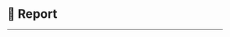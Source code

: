 # :blue_book:  <i class="fas fa-book" style="color: rgb(200,200,200);"></i> Report
---
<style>
.question {
   background-color: #e7f3fe;
padding: 10px;
    border-left:5px solid red;
    margin-bottom:10px;
}
<style>

<div class="question">

## Question 1 ❓

**Question:** Extract your info from the `/etc/passwd` file using the command `cat /etc/passwd`. What are the different fields? 
</div>

### Answer 


``` bash
cat /etc/passwd
```
**Output**
``` 
root:x:0:0:root:/root:/bin/bash
daemon:x:1:1:daemon:/usr/sbin:/usr/sbin/nologin
bin:x:2:2:bin:/bin:/usr/sbin/nologin
sys:x:3:3:sys:/dev:/usr/sbin/nologin
sync:x:4:65534:sync:/bin:/bin/sync
games:x:5:60:games:/usr/games:/usr/sbin/nologin
man:x:6:12:man:/var/cache/man:/usr/sbin/nologin
lp:x:7:7:lp:/var/spool/lpd:/usr/sbin/nologin
mail:x:8:8:mail:/var/mail:/usr/sbin/nologin
news:x:9:9:news:/var/spool/news:/usr/sbin/nologin
uucp:x:10:10:uucp:/var/spool/uucp:/usr/sbin/nologin
proxy:x:13:13:proxy:/bin:/usr/sbin/nologin
www-data:x:33:33:www-data:/var/www:/usr/sbin/nologin
backup:x:34:34:backup:/var/backups:/usr/sbin/nologin
list:x:38:38:Mailing List Manager:/var/list:/usr/sbin/nologin
irc:x:39:39:ircd:/run/ircd:/usr/sbin/nologin
gnats:x:41:41:Gnats Bug-Reporting System (admin):/var/lib/gnats:/usr/sbin/nologin
nobody:x:65534:65534:nobody:/nonexistent:/usr/sbin/nologin
systemd-network:x:100:102:systemd Network Management,,,:/run/systemd:/usr/sbin/nologin
systemd-resolve:x:101:103:systemd Resolver,,,:/run/systemd:/usr/sbin/nologin
messagebus:x:102:105::/nonexistent:/usr/sbin/nologin
systemd-timesync:x:103:106:systemd Time Synchronization,,,:/run/systemd:/usr/sbin/nologin
syslog:x:104:111::/home/syslog:/usr/sbin/nologin
_apt:x:105:65534::/nonexistent:/usr/sbin/nologin
uuidd:x:106:112::/run/uuidd:/usr/sbin/nologin
tcpdump:x:107:113::/nonexistent:/usr/sbin/nologin
taha:x:1000:1000:,10101,99999999999,999999999:/home/taha:/bin/bash
```
![alt text](image-12.png)


### Components of the "root" User Entry in the `/etc/passwd` File

| **Component**           | **Description**                                                                                  | **Icon**                      |
|-------------------------|--------------------------------------------------------------------------------------------------|-------------------------------|
| **Username**            | **taha**                                                                                         | 🧑‍💻                           |
| **Password Placeholder**| **x** (indicates that the password is stored in `/etc/shadow`)                                 | 🔒                            |
| **User ID (UID)**      | **1000** (the unique identifier for the user)                                                  | 🆔                           |
| **Group ID (GID)**     | **1000** (the primary group identifier for the user)                                           | 🏷️                            |
| **User Information**    | **(not provided in this case)**                                                                  | ℹ️                             |
| **Home Directory**      | **/home/taha** (the path to the user's home directory)                                         | 🏡                            |
| **Default Shell**       | **/bin/bash** (the default command shell for the user)                                         | 💻                            |

---


> [!NOTE]
> The password field in the `/etc/passwd` file is set to an `x`. This indicates that user passwords are stored in a separate file, known as the shadow file located at `/etc/shadow`. Only specific programs, such as the login program, have access to this file. This change was made for security reasons, as older versions of Linux stored encrypted passwords in `/etc/passwd`, making them vulnerable to attacks.
> ```bash
> ╭─ 19:51:51 |  24 Sep, Tuesday |   in  
> ╰─❯ sudo cat /etc/shadow
> [sudo] password for taha:
> root:*:19683:0:99999:7:::
> daemon:*:19683:0:99999:7:::
> bin:*:19683:0:99999:7:::
> sys:*:19683:0:99999:7:::
> sync:*:19683:0:99999:7:::
> games:*:19683:0:99999:7:::
> man:*:19683:0:99999:7:::
> lp:*:19683:0:99999:7:::
> mail:*:19683:0:99999:7:::
> news:*:19683:0:99999:7:::
> uucp:*:19683:0:99999:7:::
> proxy:*:19683:0:99999:7:::
> www-data:*:19683:0:99999:7:::
> backup:*:19683:0:99999:7:::
> list:*:19683:0:99999:7:::
> irc:*:19683:0:99999:7:::
> gnats:*:19683:0:99999:7:::
> nobody:*:19683:0:99999:7:::
> systemd-network:*:19683:0:99999:7:::
> systemd-resolve:*:19683:0:99999:7:::
> messagebus:*:19683:0:99999:7:::
> systemd-timesync:*:19683:0:99999:7:::
> syslog:*:19683:0:99999:7:::
> _apt:*:19683:0:99999:7:::
> uuidd:*:19683:0:99999:7:::
> tcpdump:*:19683:0:99999:7:::
> taha:$y$j9T$p2l.TfGpI.A2woJiQiUTv1$0.pzUvZGvwypSjtocmfRZioNpoaq4W9i0qEXYsE8b2D:19854:0:99999:7:::
> ```




### User Account Information

1. **Username**: **taha**  
2. **Password Placeholder**: **x** (indicates that the password is stored in `/etc/shadow`)  
3. **User ID (UID)**: **1000** (the unique identifier for the user)  
4. **Group ID (GID)**: **1000** (the primary group identifier for the user)  
5. **User Information**: **(not provided in this case)**  
6. **Home Directory**: **/home/taha** (the path to the user's home directory)  
7. **Default Shell**: **/bin/bash** (the default command shell for the user)  

--- 


<div class="question">

## Question 2 ❓

**Question:** What is the difference between cat and more command ? 


</div>

---
### Answer 

#### Difference Between `cat` and `more` Commands

| **Feature**            | **`cat` Command**                                   | **`more` Command**                                 |
|------------------------|-----------------------------------------------------|----------------------------------------------------|
| **Purpose**            | Used to concatenate and display the content of files. | Used to view the content of files one screen at a time. |
| **Usage**              | `cat [options] [file1] [file2] ...`               | `more [options] [file]`                            |
| **Output Method**      | Displays the entire content of a file immediately.  | Displays content page by page, allowing for easier reading of large files. |
| **Scrolling**          | Does not allow scrolling; all content is shown at once. | Allows for scrolling through content using the space bar (to move one page) or the Enter key (to move one line). |
| **Navigation**         | No built-in navigation options.                      | Supports navigation commands like `Space` (next page), `Enter` (next line), and `b` (previous page). |
| **File Types**         | Can read multiple files and concatenate them.       | Primarily used for reading text files.            |
| **Standard Use Cases** | Displaying short text files, combining files, or piping output. | Viewing long text files, such as logs or documents, interactively. |





#### Important Features of the `more` Command

##### Basic Functionality
- The `more` command allows users to view the content of text files one screen at a time, making it easier to read large files without overwhelming the terminal.

#### Some Key Commands and Their Functions

| **Command**                     | **Description**                                                            |
|---------------------------------|----------------------------------------------------------------------------|
| **`q` or `Q` or `<interrupt>`** | Exit from the `more` command, terminating the display process.            |
| **`'`**                         | Go to the place where the last search started, recovering the previous position. |
| **`=`**                         | Display the current line number you are on.                               |
| **`/<regular expression>`**     | Search for the `k`th occurrence of a regex, starting the search process. |
| **`n`**                         | Move to the next occurrence of the last searched regular expression.       |
| **`!<cmd>` or `:!<cmd>`**      | Execute `<cmd>` in a subshell, running the command in a new shell environment. |
| **`v`**                         | Start the `/usr/bin/vi` text editor at the current line, allowing editing of the file. |
| **`Ctrl-L`**                    | Redraw the screen, refreshing the display.                                 |
| **`:f`**                        | Display the current file name and line number being viewed.               |
| **`.`**                         | Repeat the previous command executed.                                      |



<div class="question">

## Question 3 ❓

**Question:** What is the difference between rm and rmdir using man? 


</div>

### Answer 
---

### Difference Between `rm` and `rmdir`

| **Feature**            | **`rm` Command**                                   | **`rmdir` Command**                             |
|------------------------|-----------------------------------------------------|-------------------------------------------------|
| **Purpose**            | Used to remove files or directories.                | Used to remove empty directories only.          |
| **Usage**              | `rm [options] [file1] [file2] ...`                 | `rmdir [options] [directory]`                   |
| **Functionality**      | Can delete files, directories, and files recursively (with the `-r` option). | Only deletes directories that are empty.        |
| **Options**            | Supports a wide range of options, such as `-r` (recursive), `-f` (force), and more. | Limited options; primarily `--ignore-fail-on-non-empty`. |
| **Confirmation**       | Prompts for confirmation if the `-i` option is used, or if trying to remove write-protected files. | Does not prompt for confirmation.                |

---

<div class="question">

## Question 4 ❓

**Question:** What is the difference between rm and rmdir using man? 
![alt text](image-1.png)
a. Remove dir11 in one step. What do you notice? And how to overcome that?
b. Then remove dir12 using rmdir –p command. State what happened to the hierarchy (Note: you are in your home dir).

</div>

### Answer 

#### Create the following hierarchy

```bash
mkdir -p dir1/dir11 dir1/dir12 mydocs/mycv
touch dir1/dir11/file1
```
![alt text](Animation-6.gif)

#### a. **Remove `dir11` in one step. What do you notice? And how to overcome that?**

- **Attempt to remove `dir11`**:  
  If you try to remove `dir11` with the command `rmdir dir1/dir11`, you will get an error:

  ```bash
  rmdir: failed to remove 'dir1/dir11': Directory not empty
  ```

  This happens because `dir11` contains `file1`, and `rmdir` only works on empty directories.
- **To overcome this issue**:  
  You need to use the recursive `rm` command to remove `dir11` and its contents (i.e., `file1`):

  ```bash
  rm -r dir1/dir11
  ```
![alt text](Animation-7.gif)

  - **Result**: `dir11` and its content (`file1`) will be removed, leaving only `dir12` under `dir1`.

#### b. **Remove `dir12` using `rmdir -p` command. State what happened to the hierarchy.**

- **Removing `dir12` with `rmdir -p`**:  
  Now, while you are in your home directory (`cd ~`), run the following command:

  ```bash
  rmdir -p dir1/dir12
  ```

  - The `-p` option with `rmdir` attempts to remove both `dir12` and its parent directory (`dir1`) if it becomes empty.
  
  **What happened**:
  - After running this command, both `dir12` and `dir1` will be removed because:
    - `dir12` is deleted first.
    - Then, since `dir1` becomes empty (because `dir11` was already deleted), `dir1` is also removed.
  

  ![alt text](Animation-8.gif)
  **Resulting Hierarchy**:  
  After the above command, your home directory will no longer contain `dir1`, and only `mydocs` and `mycv` will remain.


<div class="question">

## Question 5 ❓

**Question:** Copy the `passwd` file to your home directory making its name `mypasswd`.

</div>

### Answer 

#### **Copy the `passwd` file to your home directory**

- **Command:**  
  To copy the `passwd` file to your home directory and rename it to `mypasswd`, use the following command:

  ```bash
  cp /etc/passwd ~/mypasswd
  ```





![alt text](image-2.png)


<div class="question">

## Question 6 ❓

**Question:** Rename this new file to be `oldpasswd`.

</div>

### Answer 

#### **Rename the file `mypasswd` to `oldpasswd`**

- **Command:**  
  To rename the file `mypasswd` to `oldpasswd`, use the following command:

  ```bash
  mv ~/mypasswd ~/oldpasswd
  ```
![alt text](image-3.png)



<div class="question">

## Question 7 ❓

**Question:** The output of the command `pwd` was `/home/guest50`. Write the absolute and relative path for the file `mycv`.

</div>

### Answer 

#### a. **Absolute Path for the file `mycv`**

- **Absolute Path:**  
  The absolute path for the file `mycv`, given the current working directory is `/home/guest50`, is:

  ```bash
  /home/guest50/mydocs/mycv
  ```

#### b. **Relative Path for the file `mycv`**

- **Relative Path:**  
  The relative path for the file `mycv` from the current working directory (`/home/guest50`) is:

  ```bash
  mydocs/mycv
  ```

<div class="question">

## Question 8 ❓

**Question:** You are in `/usr/bin`, list four ways to go to your home directory.

</div>

### Answer 

#### a. **Using the `cd` command with a tilde**

- **Command:**
  ```bash
  cd ~
  ```

#### b. **Using the `cd` command with the `$HOME` environment variable**

- **Command:**
  ```bash
  cd $HOME
  ```

#### c. **Using the `cd` command with the full absolute path**

- **Command:**
  ```bash
  cd /home/your_username
  ```

#### d. **Using the `cd` command with the shorthand `cd`**

- **Command:**
  ```bash
  cd
  ```


<div class="question">

## Question 9 ❓

**Question:** Display the first 4 lines of `/etc/passwd`.

</div>

### Answer 

####  **Display the first 4 lines of the file**

- **Command:**
  ```bash
  head -n 4 /etc/passwd
  ```
![alt text](Animation-9.gif)

- **Explanation:**  
  This command uses `head` with the `-n` option to display the first 4 lines of the `/etc/passwd` file.


<div class="question">

## Question 10 ❓

**Question:** Display the last 7 lines of `/etc/passwd`.

</div>

### Answer 

#### a. **Using the `tail` command**

- **Command:**
  ```bash
  tail -n 7 /etc/passwd
  ```
This command will display the last 7 lines of the `/etc/passwd` file like `head`.
![alt text](Animation-10.gif)
<div class="question">

## Question 11 ❓

**Question:** Display the number of user accounts in the system.

</div>

### Answer 

#### a. **Using the `wc` command**

- **Command:**
  ```bash
  wc -l < /etc/passwd
  ```

- **Explanation:**  
  This command counts the number of lines in the `/etc/passwd` file, which corresponds to the number of user accounts on the system. Each line in this file represents a user account. 


<div class="question">

## Question 11 ❓

**Question:** Display the number of user accounts in the system.

</div>

### Answer 

#### a. **Using the `wc` command**

- **Command:**
  ```bash
  wc -l < /etc/passwd
  ```

- **Explanation:**  
  This command counts the number of lines in the `/etc/passwd` file, which corresponds to the number of user accounts on the system. Each line in this file represents a user account.

#### b. **Using the `cat` command**

- **Command:**
  ```bash
  cat -n /etc/passwd
  ```
- **Explanation:**  
  The `-n` option adds line numbers to the output, displaying each line of the `/etc/passwd` file with its corresponding line number. To find the total number of user accounts, you can look at the last line number in the output. Each line indicates a separate user account. 

![alt text](image-4.png)
![alt text](Animation-11.gif)


<div class="question">

## Question 12 ❓

**Question:** Display the users who are logged into the system.

</div>

### Answer 

#### a. **Using the `who` command**

- **Command:**
  ```bash
  who
  ```

- **Explanation:**  
  This command displays a list of users who are currently logged into the system, along with their terminal, login time, and other details.

#### b. **Using the `users` command**

- **Command:**
  ```bash
  users
  ```

- **Explanation:**  
  This command provides a quick list of logged-in users by showing their usernames without additional details.

#### c. **Using the `w` command**

- **Command:**
  ```bash
  w
  ```

- **Explanation:**  
  This command displays information about logged-in users and their current activity, including the username, terminal, login time, and system load.

![alt text](Animation-12.gif)

<div class="question">

## Question 13 ❓

**Question:** Display the man pages of the `passwd` command and the `passwd` file sequentially in one command.

</div>

### Answer 

#### a. **Using the `man` command with `&&`**

- **Command:**
  ```bash
  man passwd && man 5 passwd
  ```

- **Explanation:**  
  This command first displays the man page for the `passwd` command. If the first command is successful, it then displays the man page for the `passwd` file format (section 5). The `&&` operator ensures that the second command runs only if the first command completes successfully.

#### b. **Using `man` with `;` for sequential execution**

- **Command:**
```bash
  man passwd && man 5 passwd

```
![alt text](image-8.png)

![alt text](image-9.png)

- **Explanation:**  
  This command also displays the man pages sequentially, but it uses `;` to separate the commands. The second command will execute regardless of the success of the first command.

> [!NOTE]
> to know which part comand belongs to use
> ```bash
> whatis passwd
>```
>the ouput 
>```
> passwd (1ss1)   compute password hashes
>passwd (1)      change user password
>passwd (5)      the password file  
>```
> ![alt text](image-10.png)
>
> as exmple i use `passwd` 
| Section Number | Area Contents                                         |
|----------------|------------------------------------------------------|
| 1              | Executable programs or shell commands                |
| 2              | System calls                                         |
| 3              | Library calls                                        |
| 4              | Special files                                        |
| 5              | File formats and conventions                          |
| 6              | Games                                                |
| 7              | Overviews, conventions, and miscellaneous            |
| 8              | Super user and system administration commands        |
| 9              | Kernel routines                                      |




<div class="question">

## Question 14 ❓

**Question:** Display the man page of the `passwd` file.

</div>

### Answer 

#### a. **Using the `man` command**

- **Command:**
  ```bash
  
  man  passwd
  
  ```
  ![alt text](image-5.png)

- **Explanation:**  
  This command displays the man page for the `passwd` file, which is found in section 5 of the manual. This section typically contains information about file formats and conventions. 


<div class="question">

## Question 15 ❓

**Question:** Display a list of all the commands that contain the keyword `passwd` in their man page.

</div>

### Answer 

#### a. **Using the `man` command with `-k` option**

- **Command:**

```bash
sysadmin@localhost:~$ man -k passwd
chgpasswd (8)        - update group passwords in batch mode                     
chpasswd (8)         - update passwords in batch mode                           
fgetpwent_r (3)      - get passwd file entry reentrantly                        
getpwent_r (3)       - get passwd file entry reentrantly                        
gpasswd (1)          - administer /etc/group and /etc/gshadow                   
openssl-passwd (1ssl) - compute password hashes                                 
pam_localuser (8)    - require users to be listed in /etc/passwd                
passwd (1)           - change user password                                     
passwd (1ssl)        - compute password hashes                                  
passwd (5)           - the password file                                        
passwd2des (3)       - RFS password encryption                                  
update-passwd (8)    - safely update /etc/passwd, /etc/shadow and /etc/group    

```
![alt text](image-7.png)
- **Explanation:**  
  This command searches the man pages for the keyword `passwd` and displays a list of all related commands and descriptions. The `-k` option is used to search the manual page names and descriptions.

#### b. **Using the `apropos` command**

- **Command:**

```bash
sysadmin@localhost:~$ apropos passwd                                            
chgpasswd (8)        - update group passwords in batch mode                     
chpasswd (8)         - update passwords in batch mode                           
fgetpwent_r (3)      - get passwd file entry reentrantly                        
getpwent_r (3)       - get passwd file entry reentrantly                        
gpasswd (1)          - administer /etc/group and /etc/gshadow                   
openssl-passwd (1ssl) - compute password hashes                                 
pam_localuser (8)    - require users to be listed in /etc/passwd                
passwd (1)           - change user password                                     
passwd (1ssl)        - compute password hashes                                  
passwd (5)           - the password file                                        
passwd2des (3)       - RFS password encryption                                  
update-passwd (8)    - safely update /etc/passwd, /etc/shadow and /etc/group    
sysadmin@localhost:~$                                                    
  
```
![alt text](image-6.png)
- **Explanation:**  
  This command performs the same function as `man -k passwd`, providing a list of commands that include `passwd` in their man page descriptions.

إليك الرد على السؤال 16 بنفس تنسيق الأسئلة السابقة:

<div class="question">

## Question 16 ❓

**Question:** Using `vi`, write your CV in the file `mycv`. Your CV should include your name, age, school, college, experience, etc.

</div>

### Answer 

#### a. **Open the `vi` editor**

- **Command:**
  ```bash
  vi mycv
  ```

- **Explanation:**  
  This command opens the `vi` editor and creates a new file named `mycv` if it does not already exist.

#### b. **Enter Insert Mode**

- **Action:**  
  Press `i` to enter **Insert mode** in `vi`.

#### c. **Write Your CV**

- **Content:**
  ```
  Name: Taha Samy Mohamed
  Age: 25
  School: Mahala Hassan Secondary School
  College: Higher Institute of Engineering and Technology in Kafr El-Sheikh
  Location: Cairo, Egypt
  Phone: +201097231917
  Date of Birth: 1999/01/17
  Gender: Male

  Education:
  - Higher Institute of Engineering and Technology in Kafr El-Sheikh, Computer and Control Engineering

  Skills:
  - Programming Languages: Python, JavaScript (Node.js), MATLAB
  - Data Analysis and Visualization: Pandas, NumPy, Matplotlib, Power BI, Dash, Plotly
  - Version Control and Collaboration: Git/GitHub
  - IoT Protocols: HTTP, MQTT, CoAP
  - Automation and Scripting: Excel VBA
  - Web Scraping: Selenium, BeautifulSoup
  - Web Development: HTML, CSS, Django
  - Database Management: SQL, MSSQL, ORM
  - IoT and Automation: Node-RED, Influx DB, Home Assistant
  - Networking: CCNA Skills
  - Infrastructure Management: Docker

  ```

#### d. **Save and Exit**

- **Action:**  
  Press `Esc`, then type `:wq` and press `Enter` to save the file and exit `vi`.

![alt text](image-11.png)

إليك كيفية فتح ملف `mycv` باستخدام أمر `vi` وتوضيح الخطوات المطلوبة:

<div class="question">

## Question 17 ❓

**Question:** Open `mycv` file using `vi` command then: 

</div>

### Answer 

#### a. **Open the `mycv` file**

- **Command:**
  ```bash
  vi mycv
  ```

- **Explanation:**  
  This command opens the `mycv` file in the `vi` editor.

#### b. **Move the cursor down one line at a time**

- **Action:**  
  Press the `j` key.

![alt text](Animation.gif)


#### c. **Move the cursor up one line at a time**

- **Action:**  
  Press the `k` key.

![alt text](Animation-1.gif)

#### d. **Search for the word "age"**

- **Action:**  
  Press `/`, then type `age` and press `Enter`.

![alt text](Animation-2.gif)

#### e. **Step to line 5 (assuming that you are in line 1 and file is more than 5 lines)**

- **Action:**  
  Type `5G` and press `Enter`.
![alt text](Animation-3.gif)

#### f. **Delete the line you are on and also line 5**

- **Action:**  
  To delete the current line, press `dd` (while on that line).  
  To delete line 5, move to line 5 using `5G` and then press `dd`.
![alt text](Animation-4.gif)

#### g. **Step to the end of the line and change to writing mode in one step**

- **Action:**  
  Press `A` (Shift + a) to move to the end of the line and enter **Insert mode**.

![alt text](Animation-5.gif)
